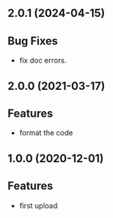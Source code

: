 ## 2.0.1 (2024-04-15)

## Bug Fixes

- fix doc errors.

## 2.0.0 (2021-03-17)

## Features

- format the code

## 1.0.0 (2020-12-01)

## Features

- first upload
